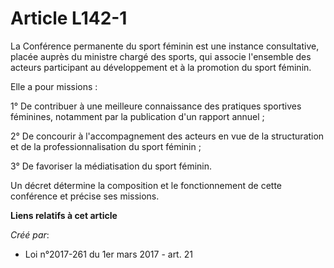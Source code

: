 # Article L142-1

La Conférence permanente du sport féminin est une instance consultative, placée auprès du ministre chargé des sports, qui
associe l'ensemble des acteurs participant au développement et à la promotion du sport féminin.

Elle a pour missions :

1° De contribuer à une meilleure connaissance des pratiques sportives féminines, notamment par la publication d'un rapport
annuel ;

2° De concourir à l'accompagnement des acteurs en vue de la structuration et de la professionnalisation du sport féminin ;

3° De favoriser la médiatisation du sport féminin.

Un décret détermine la composition et le fonctionnement de cette conférence et précise ses missions.

**Liens relatifs à cet article**

_Créé par_:

  - Loi n°2017-261 du 1er mars 2017 - art. 21
